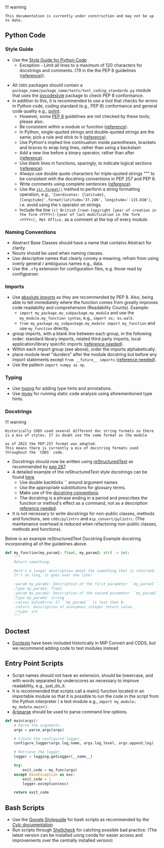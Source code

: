 !!! warning

    This documentation is currently under construction and may not be up to date.

## Python Code

### Style Guide
* Use the [Style Guide for Python Code](http://www.python.org/dev/peps/pep-0008)
    * Exception - Limit all lines to a maximum of 120 characters for docstrings and comments. (79 in the the PEP 8 guidelines ([reference](https://peps.python.org/pep-0008/#maximum-line-length))).
- All `CDDS` packages should contain a `package_name/package_name/tests/test_coding_standards.py` module that uses the [pycodestyle](https://pycodestyle.pycqa.org/en/latest/) package to check PEP 8 conformance.
- In addition to this, it is recommended to use a tool that checks for errors in Python code, coding standard (e.g., PEP 8) conformance and general code quality e.g., [pylint](http://www.pylint.org/).
    * However, some [PEP 8](http://www.python.org/dev/peps/pep-0008) guidelines are not checked by these tools; please also:
    * Be consistent within a module or function ([reference](https://peps.python.org/pep-0008/#a-foolish-consistency-is-the-hobgoblin-of-little-minds)).
    * In Python, single-quoted strings and double-quoted strings are the same; pick a rule and stick to it ([reference](https://peps.python.org/pep-0008/#string-quotes)).
    * Use Python's implied line continuation inside parentheses, brackets and braces to wrap long lines, rather than using a backslash 
    * Add a new line before a binary operator, rather than after ([reference](https://peps.python.org/pep-0008/#should-a-line-break-before-or-after-a-binary-operator)).
    * Use blank lines in functions, sparingly, to indicate logical sections ([reference](https://peps.python.org/pep-0008/#blank-lines)).
    * Always use double quote characters for triple-quoted strings """ to be consistent with the docstring conventions in PEP 257 and PEP 8.
    * Write comments using complete sentences ([reference](https://peps.python.org/pep-0008/#comments)).
    * Use the [`str.format()`](https://docs.python.org/3.8/library/stdtypes.html#str.format) method to perform a string formatting operation, e.g., `'Coordinates: {latitude}, {longitude}'.format(latitude='37.24N', longitude='-115.81W')`, i.e. avoid using the `%` operator on strings.
    * Include the line `(c) British Crown Copyright [year of creation in the form <YYYY>]-[year of last modification in the form <YYYY>], Met Office.` as a comment at the top of every module.

### Naming Conventions
- Abstract Base Classes should have a name that contains Abstract for clarity.
- Nouns should be used when naming classes.
- Use descriptive names that clearly convey a meaning; refrain from using overly general / ambiguous names e.g., data.
- Use the `.cfg` extension for configuration files, e.g. those read by configparser.

### Imports
- Use [absolute imports](https://www.python.org/dev/peps/pep-0328/#rationale-for-absolute-imports) as they are recommended by PEP 8. Also, being able to tell immediately where the function comes from greatly improves code readability and comprehension (Readability Counts). Example:
  - `import my_package.my_subpackage.my_module` and use the `my_module.my_function syntax`, e.g., `import os; os.walk`.
  - `from my_package.my_subpackage.my_module import my_function` and use `my_function` directly.
- group imports, with a blank line between each group, in the following order: standard library imports, related third party imports, local application/library specific imports ([reference needed]()).
- Within each import group (see above), order the imports alphabetically.
- place module level "dunders" after the module docstring but before any import statements except `from __future__ imports` ([reference needed]()).
- Use the pattern `import numpy as np`.

### Typing
- Use [typing](https://docs.python.org/3/library/typing.html) for adding type hints and annotations.
- Use [mypy](https://mypy.readthedocs.io/en/stable/) for running static code analysis using aforementioned type hints.

### Docstrings

!!! warning

    Historically CDDS used several different doc string formats so there is a mix of styles. If in doubt use the same format as the module 

    as of 2022 the PEP-257 format was adopted.
    This means there is currently a mix of docstring formats used
    throughout the `CDDS` code.

- Docstrings should now be written using [reStructuredText](https://docutils.sourceforge.io/rst.html) as recommended by [pep 287](https://www.python.org/dev/peps/pep-0287/).
- A detailed example of the reStructuredText style docstrings can be found [here](https://sphinx-rtd-tutorial.readthedocs.io/en/latest/docstrings.html)
    - Use double backticks `` around argument names 
    - Use the appropriate substitutions for glossary terms.
    - Make use of the [docstring conventions](http://www.python.org/dev/peps/pep-0257).
    - The docstring is a phrase ending in a period and prescribes the function or method's effect as a command, not as a description [reference needed]().
- It is not necessary to write docstrings for non-public classes, methods and functions, see `cdds/pylintrc` and `mip_convert/pylintrc`. (The maintenance overhead is reduced when refactoring non-public classes, methods and functions).

Below is an example reStructuredText Docstring Example docstring incorporating all of the guidelines above.

```python
def my_function(my_param1: float, my_param2: str) -> int:
    """
    Return something.

    Here's a longer description about the something that is returned.
    It's so long, it goes over one line!

    :param my_param1: Description of the first parameter ``my_param1``.
    :type my_param1: float
    :param my_param2: Description of the second parameter ``my_param2``.
    :type my_param2: string
    :raises ValueError If ``my_param1`` is less than 0.
    :return: Description of anonymous integer return value.
    :rtype: int
    """
```

## Doctest
- [Doctests](https://docs.python.org/3.8/library/doctest.html) have been included historically in MIP Convert and CDDS, but we recommend adding code to test modules instead

## Entry Point Scripts
- Script names should not have an extension, should be lowercase, and with words separated by underscores as necessary to improve readability, e.g., just_do_it.
- It is recommended that scripts call a main() function located in an importable module so that it is possible to run the code in the script from the Python interpreter / a test module e.g., `import my_module; my_module.main()`.
- [Argparse](https://docs.python.org/3.8/library/argparse.html) should be used to parse command line options.

```python
def main(args):
    # Parse the arguments.
    args = parse_args(args)

    # Create the configured logger.
    configure_logger(args.log_name, args.log_level, args.append_log)

    # Retrieve the logger.
    logger = logging.getLogger(__name__)

    try:
        exit_code = my_func(args)
    except BaseException as exc:
        exit_code = 1
        logger.exception(exc)

    return exit_code
```

## Bash Scripts
- Use the [Google Styleguide](https://google.github.io/styleguide/shellguide.html) for bash scripts as recommended by the [Cylc documentation](https://cylc.github.io/cylc-doc/stable/html/workflow-design-guide/general-principles.html#coding-standards)
- Run scripts through [Shellcheck](https://www.shellcheck.net/) for catching possible bad practice. (The latest version can be installed using conda for easier access and improvements over the centrally installed version)
